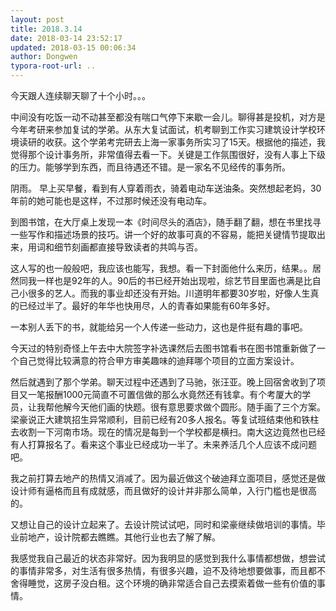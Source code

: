 ```yaml
---
layout: post
title: 2018.3.14
date: 2018-03-14 23:52:17
updated: 2018-03-15 00:06:34
author: Dongwen
typora-root-url: ..
---
```




今天跟人连续聊天聊了十个小时。。。

中间没有吃饭一动不动甚至都没有喘口气停下来歇一会儿。聊得甚是投机，对方是今年考研来参加复试的学弟。从东大复试面试，机考聊到工作实习建筑设计学校环境读研的收获。这个学弟考完研去上海一家事务所实习了15天。根据他的描述，我觉得那个设计事务所，非常值得去看一下。关键是工作氛围很好，没有人事上下级的压力。能够学到东西，而且待遇还不错。是一家名不见经传的事务所。

阴雨。
早上买早餐，看到有人穿着雨衣，骑着电动车送油条。突然想起老妈，30年前的她可能也是这样，不过那时候还没有电动车。

到图书馆，在大厅桌上发现一本《时间尽头的酒店》，随手翻了翻，想在书里找寻一些写作和描述场景的技巧。讲一个好的故事可真的不容易，能把关键情节提取出来，用词和细节刻画都直接导致读者的共鸣与否。

这人写的也一般般吧，我应该也能写，我想。看一下封面他什么来历，结果。。居然同我一样也是92年的人。90后的书已经开始出现啦，综艺节目里面也满是比自己小很多的艺人。而我的事业却还没有开始。川道明年都要30岁啦，好像人生真的已经过半了。最好的年华也快用尽，人的青春如果能有60年多好。

一本别人丢下的书，就能给另一个人传递一些动力，这也是件挺有趣的事吧。

今天过的特别奇怪上午去中大院签字补选课然后去图书馆看书在图书馆重新做了一个自己觉得比较满意的符合甲方审美趣味的迪拜哪个项目的立面方案设计。

然后就遇到了那个学弟。聊天过程中还遇到了马驰，张汪亚。晚上回宿舍收到了项目又一笔报酬1000元简直不可置信做的那么水竟然还有钱拿。有个考厦大的学员，让我帮他解今天他们画的快题。很有意思要求做个圆形。随手画了三个方案。梁豪说正大建筑招生异常顺利，目前已经有20多人报名。等复试班结束他和铁柱去收割一下河南市场。现在的情况是每到一个学校都是横扫。南大这边竟然也已经有人打算报名了。看来这个事业已经成功一半了。未来养活几个人应该不成问题吧。

我之前打算去地产的热情又消减了。因为最近做这个破迪拜立面项目，感觉还是做设计师有逼格而且有成就感，而且做好的设计并非那么简单，入行门槛也是很高的。

又想让自己的设计立起来了。去设计院试试吧，同时和梁豪继续做培训的事情。毕业前地产，设计院都去瞧瞧。其他行业也去了解了解。

我感觉我自己最近的状态非常好。因为我明显的感觉到我什么事情都想做，想尝试的事情非常多，对生活有很多热情，有很多兴趣，迫不及待地想要做事，而且都不舍得睡觉，这房子没白租。这个环境的确非常适合自己去摸索着做一些有价值的事情。              